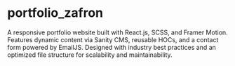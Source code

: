 # portfolio_zafron
A responsive portfolio website built with React.js, SCSS, and Framer Motion. Features dynamic content via Sanity CMS, reusable HOCs, and a contact form powered by EmailJS. Designed with industry best practices and an optimized file structure for scalability and maintainability.
